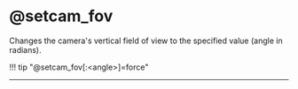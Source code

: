 # @setcam_fov

Changes the camera's vertical field of view to the specified value (angle in radians).

!!! tip "@setcam_fov[:&lt;angle&gt;]=force"

---
